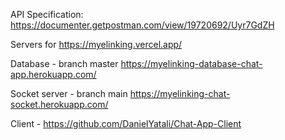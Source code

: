 API Specification: https://documenter.getpostman.com/view/19720692/Uyr7GdZH

Servers for https://myelinking.vercel.app/

Database - branch master https://myelinking-database-chat-app.herokuapp.com/

Socket server - branch main https://myelinking-chat-socket.herokuapp.com/

Client - https://github.com/DanielYatali/Chat-App-Client



